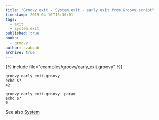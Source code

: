 ```yaml
---
title: "Groovy exit - System.exit - early exit from Groovy script"
timestamp: 2019-04-16T15:30:01
tags:
  - exit
  - System.exit
published: true
books:
  - groovy
author: szabgab
archive: true
---
```



{% include file="examples/groovy/early_exit.groovy" %}


```
groovy early_exit.groovy
echo $?
42
```


```
groovy early_exit.groovy  param
echo $?
0
```

See also [System](https://docs.oracle.com/javase/9/docs/api/java/lang/System.html)
